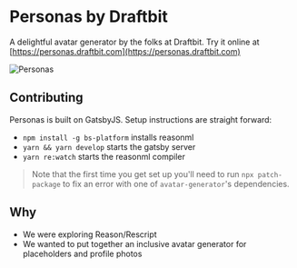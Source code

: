 # Personas by Draftbit

A delightful avatar generator by the folks at Draftbit. Try it online at [https://personas.draftbit.com](https://personas.draftbit.com)

![Personas](screenshot.png)

## Contributing

Personas is built on GatsbyJS. Setup instructions are straight forward:

- `npm install -g bs-platform` installs reasonml
- `yarn && yarn develop` starts the gatsby server
- `yarn re:watch` starts the reasonml compiler

> Note that the first time you get set up you'll need to run `npx patch-package`
> to fix an error with one of `avatar-generator`'s dependencies.

## Why

- We were exploring Reason/Rescript
- We wanted to put together an inclusive avatar generator for placeholders and profile photos
